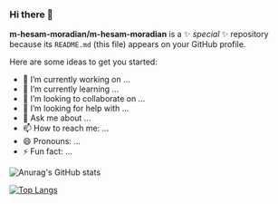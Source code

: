 ### Hi there 👋


**m-hesam-moradian/m-hesam-moradian** is a ✨ _special_ ✨ repository because its `README.md` (this file) appears on your GitHub profile.

Here are some ideas to get you started:

- 🔭 I’m currently working on ...
- 🌱 I’m currently learning ...
- 👯 I’m looking to collaborate on ...
- 🤔 I’m looking for help with ...
- 💬 Ask me about ...
- 📫 How to reach me: ...
- 😄 Pronouns: ...
- ⚡ Fun fact: ...

![Anurag's GitHub stats](https://github-readme-stats.vercel.app/api?username=m-hesam-moradian&show_icons=true&theme=dark)


[![Top Langs](https://github-readme-stats.vercel.app/api/top-langs/?username=m-hesam-moradian&layout=donut-vertical)](https://github.com/anuraghazra/github-readme-stats)
